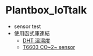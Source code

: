 # Plantbox_IoTtalk
+ sensor test
+ 使用函式庫連結
	+ [DHT 溫濕度](https://www.arduinolibraries.info/libraries/dht-sensor-library)
	+ [T6603 CO~2~ sensor](https://github.com/LuisM78/T6603)
